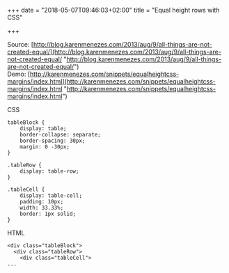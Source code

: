+++
date = "2018-05-07T09:46:03+02:00"
title = "Equal height rows with CSS"

+++
<!--more-->

Source: [http://blog.karenmenezes.com/2013/aug/9/all-things-are-not-created-equal/](http://blog.karenmenezes.com/2013/aug/9/all-things-are-not-created-equal/ "http://blog.karenmenezes.com/2013/aug/9/all-things-are-not-created-equal/")  
Demo: [http://karenmenezes.com/snippets/equalheightcss-margins/index.html](http://karenmenezes.com/snippets/equalheightcss-margins/index.html "http://karenmenezes.com/snippets/equalheightcss-margins/index.html")  
  
CSS

    tableBlock {
        display: table;
        border-collapse: separate;
        border-spacing: 30px;
        margin: 0 -30px;
    }
    
    .tableRow {
        display: table-row;
    }
    
    .tableCell {
        display: table-cell;
        padding: 10px;
        width: 33.33%;
        border: 1px solid;
    }
    

  
HTML

    <div class="tableBlock">    
      <div class="tableRow">
        <div class="tableCell">
    ...
    
